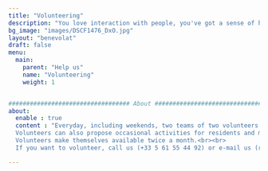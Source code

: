 ```yaml
---
title: "Volunteering"
description: "You love interaction with people, you've got a sense of hospitality? Join us!"
bg_image: "images/DSCF1476_DxO.jpg"
layout: "benevolat"
draft: false
menu:
  main:
    parent: "Help us"
    name: "Volunteering"
    weight: 1


################################## About #####################################
about:
  enable : true
  content : "Everyday, including weekends, two teams of two volunteers relay one another to help our salaried employees. The first team, from 2pm to 6pm, welcomes residents and takes part to the good running of the hotel (answering phone calls,...). The second team, from 6pm to 9pm, organizes and serves the dinner (if the sanitary conditions allow us to keep the restaurant opened).<br><br>
  Volunteers can also propose occasional activities for residents and memebers of the association: music, cooking foie gras, floral decoration, pastry, photo exhibition, traditional 'Galette des Rois', sophrology,...<br><br>
  Volunteers make themselves available twice a month.<br><br>
  If you want to volunteer, call us (+33 5 61 55 44 92) or e-mail us (rpbenevoles.levallon@orange.fr)"

---
```

